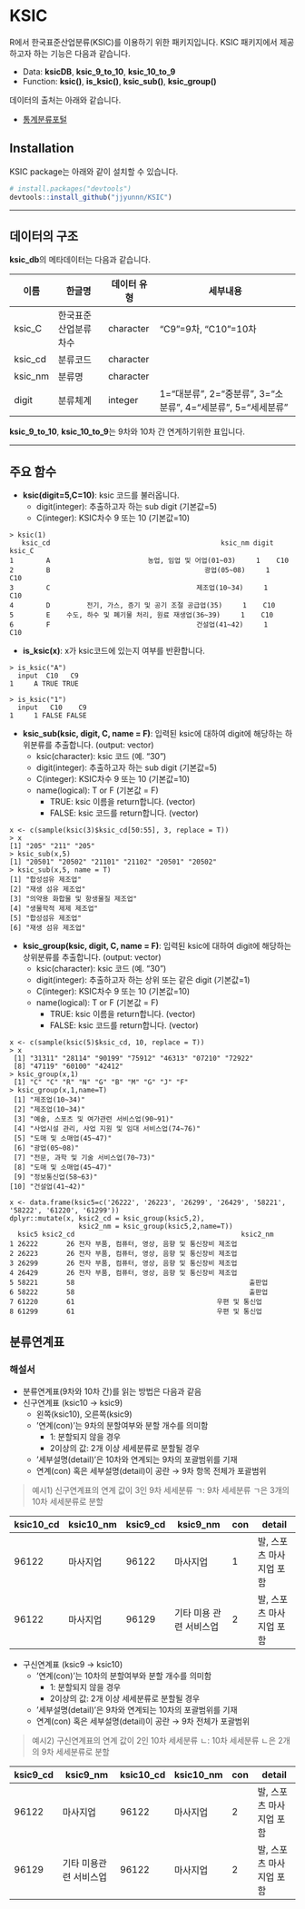 
<!-- README.md is generated from README.Rmd. Please edit that file -->

# KSIC

<!-- badges: start -->
<!-- badges: end -->

R에서 한국표준산업분류(KSIC)를 이용하기 위한 패키지입니다. KSIC
패키지에서 제공하고자 하는 기능은 다음과 같습니다.

-   Data: **ksicDB**, **ksic_9\_to_10**, **ksic_10_to_9**
-   Function: **ksic()**, **is_ksic()**, **ksic_sub()**,
    **ksic_group()**

데이터의 출처는 아래와 같습니다.

-   [통계분류포털](https://kssc.kostat.go.kr)

## Installation

KSIC package는 아래와 같이 설치할 수 있습니다.

``` r
# install.packages("devtools")
devtools::install_github("jjyunnn/KSIC")
```

------------------------------------------------------------------------

## 데이터의 구조

**ksic_db**의 메타데이터는 다음과 같습니다.

| 이름    | 한글명                | 데이터 유형 | 세부내용                                                     |
|---------|-----------------------|-------------|--------------------------------------------------------------|
| ksic_C  | 한국표준산업분류 차수 | character   | “C9”=9차, “C10”=10차                                         |
| ksic_cd | 분류코드              | character   |                                                              |
| ksic_nm | 분류명                | character   |                                                              |
| digit   | 분류체계              | integer     | 1=“대분류”, 2=“중분류”, 3=“소분류”, 4=“세분류”, 5=“세세분류” |

**ksic_9\_to_10**, **ksic_10_to_9**는 9차와 10차 간 연계하기위한
표입니다.

------------------------------------------------------------------------

## 주요 함수

-   **ksic(digit=5,C=10)**: ksic 코드를 불러옵니다.
    -   digit(integer): 추출하고자 하는 sub digit (기본값=5)
    -   C(integer): KSIC차수 9 또는 10 (기본값=10)

<!-- -->

    > ksic(1)
       ksic_cd                                          ksic_nm digit ksic_C
    1        A                        농업, 임업 및 어업(01~03)     1    C10
    2        B                                      광업(05~08)     1    C10
    3        C                                    제조업(10~34)     1    C10
    4        D         전기, 가스, 증기 및 공기 조절 공급업(35)     1    C10
    5        E    수도, 하수 및 폐기물 처리, 원료 재생업(36~39)     1    C10
    6        F                                    건설업(41~42)     1    C10

-   **is_ksic(x)**: x가 ksic코드에 있는지 여부를 반환합니다.

<!-- -->

    > is_ksic("A")
      input  C10   C9
    1     A TRUE TRUE

    > is_ksic("1")
      input   C10    C9
    1     1 FALSE FALSE

-   **ksic_sub(ksic, digit, C, name = F)**: 입력된 ksic에 대하여 digit에
    해당하는 하위분류를 추출합니다. (output: vector)
    -   ksic(character): ksic 코드 (예. “30”)
    -   digit(integer): 추출하고자 하는 sub digit (기본값=5)
    -   C(integer): KSIC차수 9 또는 10 (기본값=10)
    -   name(logical): T or F (기본값 = F)
        -   TRUE: ksic 이름을 return합니다. (vector)
        -   FALSE: ksic 코드를 return합니다. (vector)

<!-- -->

    x <- c(sample(ksic(3)$ksic_cd[50:55], 3, replace = T))
    > x
    [1] "205" "211" "205"
    > ksic_sub(x,5)
    [1] "20501" "20502" "21101" "21102" "20501" "20502"
    > ksic_sub(x,5, name = T)
    [1] "합성섬유 제조업"                 
    [2] "재생 섬유 제조업"                
    [3] "의약용 화합물 및 항생물질 제조업"
    [4] "생물학적 제제 제조업"            
    [5] "합성섬유 제조업"                 
    [6] "재생 섬유 제조업"     

-   **ksic_group(ksic, digit, C, name = F)**: 입력된 ksic에 대하여
    digit에 해당하는 상위분류를 추출합니다. (output: vector)
    -   ksic(character): ksic 코드 (예. “30”)
    -   digit(integer): 추출하고자 하는 상위 또는 같은 digit (기본값=1)
    -   C(integer): KSIC차수 9 또는 10 (기본값=10)
    -   name(logical): T or F (기본값 = F)
        -   TRUE: ksic 이름을 return합니다. (vector)
        -   FALSE: ksic 코드를 return합니다. (vector)

<!-- -->

    x <- c(sample(ksic(5)$ksic_cd, 10, replace = T))
    > x
     [1] "31311" "28114" "90199" "75912" "46313" "07210" "72922"
     [8] "47119" "60100" "42412"
    > ksic_group(x,1)
     [1] "C" "C" "R" "N" "G" "B" "M" "G" "J" "F"
    > ksic_group(x,1,name=T)
     [1] "제조업(10~34)"                                   
     [2] "제조업(10~34)"                                   
     [3] "예술, 스포츠 및 여가관련 서비스업(90~91)"        
     [4] "사업시설 관리, 사업 지원 및 임대 서비스업(74~76)"
     [5] "도매 및 소매업(45~47)"                           
     [6] "광업(05~08)"                                     
     [7] "전문, 과학 및 기술 서비스업(70~73)"              
     [8] "도매 및 소매업(45~47)"                           
     [9] "정보통신업(58~63)"                               
    [10] "건설업(41~42)"       

    x <- data.frame(ksic5=c('26222', '26223', '26299', '26429', '58221', '58222', '61220', '61299'))
    dplyr::mutate(x, ksic2_cd = ksic_group(ksic5,2),
                     ksic2_nm = ksic_group(ksic5,2,name=T))
      ksic5 ksic2_cd                                         ksic2_nm
    1 26222       26 전자 부품, 컴퓨터, 영상, 음향 및 통신장비 제조업
    2 26223       26 전자 부품, 컴퓨터, 영상, 음향 및 통신장비 제조업
    3 26299       26 전자 부품, 컴퓨터, 영상, 음향 및 통신장비 제조업
    4 26429       26 전자 부품, 컴퓨터, 영상, 음향 및 통신장비 제조업
    5 58221       58                                           출판업
    6 58222       58                                           출판업
    7 61220       61                                   우편 및 통신업
    8 61299       61                                   우편 및 통신업

## 분류연계표

### 해설서

-   분류연계표(9차와 10차 간)를 읽는 방법은 다음과 같음
-   신구연계표 (ksic10 → ksic9)
    -   왼쪽(ksic10), 오른쪽(ksic9)
    -   ’연계(con)’는 9차의 분할여부와 분할 개수를 의미함
        -   1: 분할되지 않을 경우
        -   2이상의 값: 2개 이상 세세분류로 분할될 경우
    -   ’세부설명(detail)’은 10차와 연계되는 9차의 포괄범위를 기재
    -   연계(con) 혹은 세부설명(detail)이 공란 → 9차 항목 전체가
        포괄범위

> 예시1) 신구연계표의 연계 값이 3인 9차 세세분류 ㄱ: 9차 세세분류 ㄱ은
> 3개의 10차 세세분류로 분할

| ksic10_cd | ksic10_nm | ksic9_cd | ksic9_nm                | con | detail                   |
|-----------|-----------|----------|-------------------------|-----|--------------------------|
| 96122     | 마사지업  | 96122    | 마사지업                | 1   | 발, 스포츠 마사지업 포함 |
| 96122     | 마사지업  | 96129    | 기타 미용 관련 서비스업 | 2   | 발, 스포츠 마사지업 포함 |

-   구신연계표 (ksic9 → ksic10)
    -   ’연계(con)’는 10차의 분할여부와 분할 개수를 의미함
        -   1: 분할되지 않을 경우
        -   2이상의 값: 2개 이상 세세분류로 분할될 경우
    -   ’세부설명(detail)’은 9차와 연계되는 10차의 포괄범위를 기재
    -   연계(con) 혹은 세부설명(detail)이 공란 → 9차 전체가 포괄범위

> 예시2) 구신연계표의 연계 값이 2인 10차 세세분류 ㄴ: 10차 세세분류 ㄴ은
> 2개의 9차 세세분류로 분할

| ksic9_cd | ksic9_nm               | ksic10_cd | ksic10_nm | con | detail                   |
|----------|------------------------|-----------|-----------|-----|--------------------------|
| 96122    | 마사지업               | 96122     | 마사지업  | 2   | 발, 스포츠 마사지업 포함 |
| 96129    | 기타 미용관련 서비스업 | 96122     | 마사지업  | 2   | 발, 스포츠 마사지업 포함 |
